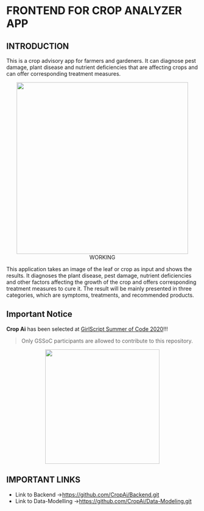 # FRONTEND FOR CROP ANALYZER APP

## INTRODUCTION

This is a crop advisory app for farmers and gardeners. It can diagnose pest damage, plant disease and nutrient deficiencies that are affecting crops and can offer corresponding treatment measures.

<p align="center">
  <img width="450" height="450" src="https://github.com/Sapna2001/Frontend/blob/master/logo-designs/LogoDesign-%202.jpg>
</p>


## WORKING

This application takes an image of the leaf or crop as input and shows the results. It diagnoses the plant disease, pest damage, nutrient deficiencies and other factors affecting the growth of the crop and offers corresponding treatment measures to cure it. The result will be mainly presented in three categories, which are symptoms, treatments, and recommended products.


## Important Notice

**Crop Ai** has been selected at [GirlScript Summer of Code 2020](https://www.gssoc.tech/)!!!

>Only GSSoC participants are allowed to contribute to this repository.

<p align="center">
  <img width="300" height="300" src="https://github.com/Sapna2001/Frontend/blob/master/logo-designs/gssoc-logo.png">
</p>


## IMPORTANT LINKS

* Link to Backend ->https://github.com/CropAi/Backend.git
* Link to Data-Modelling ->https://github.com/CropAi/Data-Modeling.git


